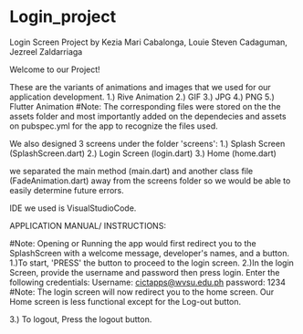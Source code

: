 # Login_project
Login Screen Project by Kezia Mari Cabalonga, Louie Steven Cadaguman, Jezreel Zaldarriaga

Welcome to our Project!

These are the variants of animations and images that we used for our application development.
1.) Rive Animation
2.) GIF
3.) JPG
4.) PNG
5.) Flutter Animation
#Note: The corresponding files were stored on the the assets folder and most importantly added on the dependecies and assets on pubspec.yml for the app to recognize the files used.

We also designed 3 screens under the folder 'screens':
1.) Splash Screen (SplashScreen.dart)
2.) Login Screen (login.dart)
3.) Home (home.dart)

we separated the main method (main.dart) and another class file (FadeAnimation.dart) away from the screens folder so we would be able to easily determine future errors.

IDE we used is VisualStudioCode.

APPLICATION MANUAL/ INSTRUCTIONS:

#Note: Opening or Running the app would first redirect you to the SplashScreen with a welcome message, developer's names, and a button.
   1.)To start, 'PRESS' the button to proceed to the login screen.
   2.)In the login Screen, provide the username and password then press login.
      Enter the following credentials:
      Username: cictapps@wvsu.edu.ph
      password: 1234
#Note:  The login screen will now redirect you to the home screen.  Our Home screen is less functional except for the Log-out button.
       
   
   3.) To logout, Press the logout button.



